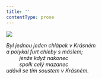 ```yaml
---
title: ''
contentType: prose
---
```


![](../Images/009.jpg)

_Byl jednou jeden chlápek v Krásném  
a polykal furt chleby s máslem;  
         jenže když nakonec  
         spolk celý mazanec  
udávil se tím soustem v Krásném._
